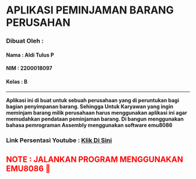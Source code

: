 <h1>APLIKASI PEMINJAMAN BARANG PERUSAHAN</h1>
   

<h3>Dibuat Oleh :</h3>
<h4>Nama   : Aldi Tulus P<h4>
<h4>NIM    : 2200018097<h4>
<h4>Kelas  : B<h4>
<hr>
<p>Aplikasi ini di buat untuk sebuah perusahaan yang di peruntukan bagi bagian penyimpanan barang. Sehingga Untuk Karyawan yang ingin meminjam barang milik perusahaan harus menggunakan aplikasi ini agar memudahkan pendataan peminjaman barang. Di bangun menggunakan bahasa pemrograman Assembly menggunakan software emu8086</p>

<h3>Link Persentasi Youtube : <a href="https://www.youtube.com/watch?v=Wbl8trrN0L0">Klik Di Sini</a> </h3>   
   
<h2 style="color: red;">NOTE : JALANKAN PROGRAM MENGGUNAKAN EMU8086 🙏</h2>



